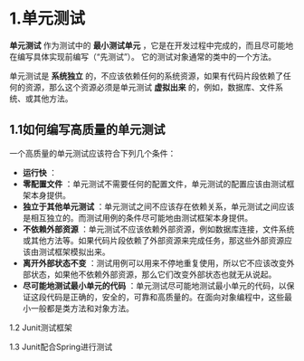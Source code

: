 1.单元测试
==============
 __单元测试__ 作为测试中的 __最小测试单元__ ，它是在开发过程中完成的，而且尽可能地在编写具体实现前编写（“先测试”）。
它的测试对象通常的类中的一个方法。

单元测试是 __系统独立__ 的，不应该依赖任何的系统资源，如果有代码片段依赖了任何的资源，那么这个资源必须是单元测试 __虚拟出来__ 的，例如，数据库、文件系统、或其他方法。

1.1如何编写高质量的单元测试
--------------
一个高质量的单元测试应该符合下列几个条件：
 * __运行快__ ：
 * __零配置文件__ ：单元测试不需要任何的配置文件，单元测试的配置应该由测试框架本身提供。
 * __独立于其他单元测试__ ：单元测试之间不应该存在依赖关系，单元测试之间应该是相互独立的。而测试用例的条件尽可能地由测试框架本身提供。
 * __不依赖外部资源__ ：单元测试不应该依赖外部资源，例如数据库连接，文件系统或其他方法等。如果代码片段依赖了外部资源来完成任务，那这些外部资源应该由测试框架模拟出来。
 * __离开外部状态不变__ ：测试用例可以用来不停地重复使用，所以它不应该改变外部状态，如果他不依赖外部资源，那么它们改变外部状态也就无从说起。
 * __尽可能地测试最小单元的代码__ ：单元测试尽可能地测试最小单元的代码，以保证这段代码是正确的，安全的，可靠和高质量的。在面向对象编程中，这些最小一般都是类方法和对象方法。

1.2 Junit测试框架

1.3 Junit配合Spring进行测试
